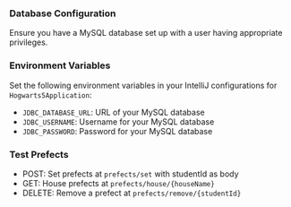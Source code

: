 ### Database Configuration

Ensure you have a MySQL database set up with a user having appropriate privileges.

### Environment Variables

Set the following environment variables in your IntelliJ configurations for `Hogwarts5Application`:

- `JDBC_DATABASE_URL`: URL of your MySQL database
- `JDBC_USERNAME`: Username for your MySQL database
- `JDBC_PASSWORD`: Password for your MySQL database

### Test Prefects

- POST: Set prefects at `prefects/set` with studentId as body
- GET: House prefects at `prefects/house/{houseName}`
- DELETE: Remove a prefect at `prefects/remove/{studentId}`

